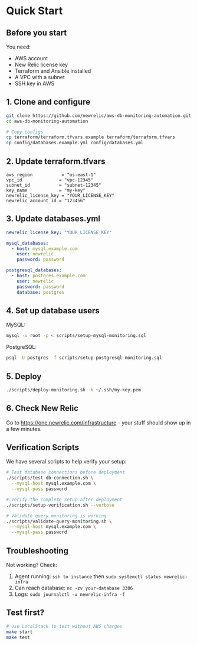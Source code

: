 # Quick Start

## Before you start

You need:
- AWS account 
- New Relic license key
- Terraform and Ansible installed
- A VPC with a subnet
- SSH key in AWS

## 1. Clone and configure

```bash
git clone https://github.com/newrelic/aws-db-monitoring-automation.git
cd aws-db-monitoring-automation

# Copy configs
cp terraform/terraform.tfvars.example terraform/terraform.tfvars
cp config/databases.example.yml config/databases.yml
```

## 2. Update terraform.tfvars

```hcl
aws_region           = "us-east-1"
vpc_id              = "vpc-12345"
subnet_id           = "subnet-12345"
key_name            = "my-key"
newrelic_license_key = "YOUR_LICENSE_KEY"
newrelic_account_id = "123456"
```

## 3. Update databases.yml

```yaml
newrelic_license_key: "YOUR_LICENSE_KEY"

mysql_databases:
  - host: mysql.example.com
    user: newrelic
    password: password

postgresql_databases:
  - host: postgres.example.com
    user: newrelic  
    password: password
    database: postgres
```

## 4. Set up database users

MySQL:
```bash
mysql -u root -p < scripts/setup-mysql-monitoring.sql
```

PostgreSQL:
```bash
psql -U postgres -f scripts/setup-postgresql-monitoring.sql
```

## 5. Deploy

```bash
./scripts/deploy-monitoring.sh -k ~/.ssh/my-key.pem
```

## 6. Check New Relic

Go to https://one.newrelic.com/infrastructure - your stuff should show up in a few minutes.

## Verification Scripts

We have several scripts to help verify your setup:

```bash
# Test database connections before deployment
./scripts/test-db-connection.sh \
  --mysql-host mysql.example.com \
  --mysql-pass password

# Verify the complete setup after deployment
./scripts/setup-verification.sh --verbose

# Validate query monitoring is working
./scripts/validate-query-monitoring.sh \
  --mysql-host mysql.example.com \
  --mysql-pass password
```

## Troubleshooting

Not working? Check:

1. Agent running: `ssh to instance` then `sudo systemctl status newrelic-infra`
2. Can reach database: `nc -zv your-database 3306`
3. Logs: `sudo journalctl -u newrelic-infra -f`

## Test first?

```bash
# Use LocalStack to test without AWS charges
make start
make test
```